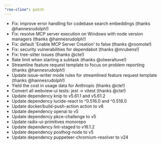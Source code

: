 ```yaml
---
"roo-cline": patch
---
```


- Fix: improve error handling for codebase search embeddings (thanks @hannesrudolph!)
- Fix: resolve MCP server execution on Windows with node version managers (thanks @hannesrudolph!)
- Fix: default 'Enable MCP Server Creation' to false (thanks @roomote!)
- Fix: security vulnerabilities for dependabot (thanks @mrubens!)
- Fix: tree-sitter issues (thanks @cte!)
- Rate limit when starting a subtask (thanks @olweraltuve!)
- Streamline feature request template to focus on problem reporting (thanks @hannesrudolph!)
- Update issue-writer mode rules for streamlined feature request template (thanks @hannesrudolph!)
- Yield the cost in usage data for Anthropic (thanks @cte!)
- Convert all webview-ui tests: jest -> vitest (thanks @cte!)
- Update dependency knip to v5.61.1 and v5.61.2
- Update dependency lucide-react to ^0.516.0 and ^0.518.0
- Update docker/build-push-action action to v6
- Update dependency openai to v5
- Update dependency pkce-challenge to v5
- Update radix-ui-primitives monorepo
- Update dependency lint-staged to v16.1.2
- Update dependency posthog-node to v5
- Update dependency puppeteer-chromium-resolver to v24
